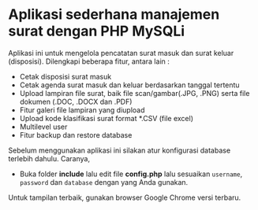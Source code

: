 # Aplikasi sederhana manajemen surat dengan PHP MySQLi

Aplikasi ini untuk mengelola pencatatan surat masuk dan surat keluar (disposisi). Dilengkapi beberapa fitur, antara lain :

- Cetak disposisi surat masuk
- Cetak agenda surat masuk dan keluar berdasarkan tanggal tertentu
- Upload lampiran file surat, baik file scan/gambar(.JPG, .PNG) serta file dokumen (.DOC, .DOCX dan .PDF)
- Fitur galeri file lampiran yang diupload
- Upload kode klasifikasi surat format *.CSV (file excel)
- Multilevel user
- Fitur backup dan restore database

Sebelum menggunakan aplikasi ini silakan atur konfigurasi database terlebih dahulu. Caranya,

- Buka folder **include** lalu edit file **config.php** lalu sesuaikan `username`, `password` dan `database` dengan yang Anda gunakan.

Untuk tampilan terbaik, gunakan browser Google Chrome versi terbaru.


